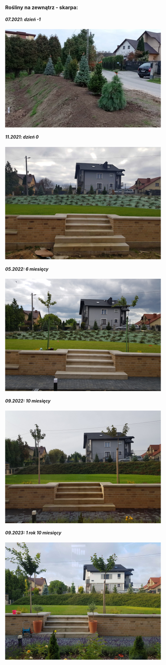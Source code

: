### Rośliny na zewnątrz - skarpa:

##### 07.2021: dzień -1
<img src='https://github.com/dziewonski/garden/blob/main/images/diary-south-2021-07.jpg' alt="Aktualizacja"/>

##### 11.2021: dzień 0
<img src='https://github.com/dziewonski/garden/blob/main/images/diary-south-2021-11.jpg' alt="Aktualizacja"/>

##### 05.2022: 6 miesięcy
<img src='https://github.com/dziewonski/garden/blob/main/images/diary-south-2022-05.jpg' alt="Aktualizacja"/>

##### 09.2022: 10 miesięcy
<img src='https://github.com/dziewonski/garden/blob/main/images/diary-south-2022-09.jpg' alt="Aktualizacja"/>

##### 09.2023: 1 rok 10 miesięcy
<img src='https://github.com/dziewonski/garden/blob/main/images/diary-south-2023-09.jpg' alt="Aktualizacja"/>

